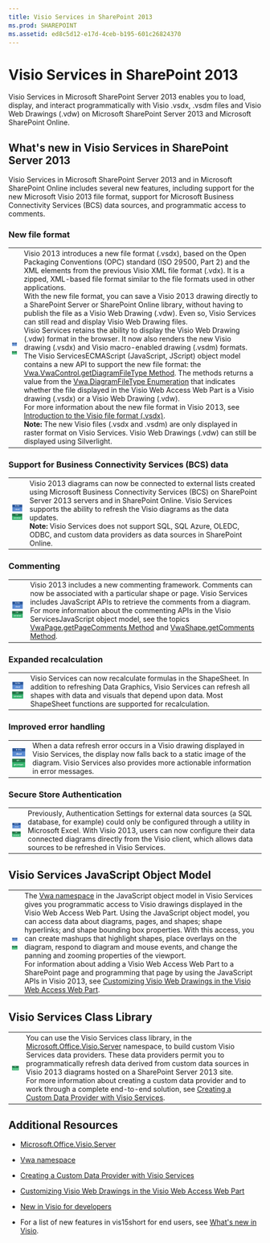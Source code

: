 ```yaml
---
title: Visio Services in SharePoint 2013
ms.prod: SHAREPOINT
ms.assetid: ed8c5d12-e17d-4ceb-b195-601c26824370
---
```




# Visio Services in SharePoint 2013
Visio Services in Microsoft SharePoint Server 2013 enables you to load, display, and interact programmatically with Visio .vsdx, .vsdm files and Visio Web Drawings (.vdw) on Microsoft SharePoint Server 2013 and Microsoft SharePoint Online.
## What's new in Visio Services in SharePoint Server 2013
<a name="visserv15_WhatsNew"> </a>

Visio Services in Microsoft SharePoint Server 2013 and in Microsoft SharePoint Online includes several new features, including support for the new Microsoft Visio 2013 file format, support for Microsoft Business Connectivity Services (BCS) data sources, and programmatic access to comments.
  
    
    

### New file format
<a name="vis15_WhatsNew_NewFF"> </a>


|||
|:-----|:-----|
|![In the cloud behavior note](../../images/mod_icon_incloud.gif)           <br/> ![On-premises behavior note](../../images/mod_icon_onpremises.gif)|Visio 2013 introduces a new file format (.vsdx), based on the Open Packaging Conventions (OPC) standard (ISO 29500, Part 2) and the XML elements from the previous Visio XML file format (.vdx). It is a zipped, XML-based file format similar to the file formats used in other applications.  <br/> With the new file format, you can save a Visio 2013 drawing directly to a SharePoint Server or SharePoint Online library, without having to publish the file as a Visio Web Drawing (.vdw). Even so, Visio Services can still read and display Visio Web Drawing files.  <br/> Visio Services retains the ability to display the Visio Web Drawing (.vdw) format in the browser. It now also renders the new Visio drawing (.vsdx) and Visio macro-enabled drawing (.vsdm) formats.  <br/> The Visio ServicesECMAScript (JavaScript, JScript) object model contains a new API to support the new file format: the  [Vwa.VwaControl.getDiagramFileType Method](http://msdn.microsoft.com/library/fd8ca95f-a3be-4000-bce8-3aaf1f48148c%28Office.15%29.aspx). The methods returns a value from the  [Vwa.DiagramFileType Enumeration](http://msdn.microsoft.com/library/dd2f8a5d-a54b-44bd-a458-02efdcba0201%28Office.15%29.aspx) that indicates whether the file displayed in the Visio Web Access Web Part is a Visio drawing (.vsdx) or a Visio Web Drawing (.vdw). <br/> For more information about the new file format in Visio 2013, see  [Introduction to the Visio file format (.vsdx)](http://msdn.microsoft.com/library/69736f40-8f67-46c2-abf6-82dffecb2274%28Office.15%29.aspx).  <br/> **Note:** The new Visio files (.vsdx and .vsdm) are only displayed in raster format on Visio Services. Visio Web Drawings (.vdw) can still be displayed using Silverlight.           |
   

### Support for Business Connectivity Services (BCS) data
<a name="vis15_WhatsNew_BCS"> </a>


|||
|:-----|:-----|
|![In the cloud behavior note](../../images/mod_icon_incloud.gif)           <br/> ![On-premises behavior note](../../images/mod_icon_onpremises.gif)|Visio 2013 diagrams can now be connected to external lists created using Microsoft Business Connectivity Services (BCS) on SharePoint Server 2013 servers and in SharePoint Online. Visio Services supports the ability to refresh the Visio diagrams as the data updates.  <br/> **Note:** Visio Services does not support SQL, SQL Azure, OLEDC, ODBC, and custom data providers as data sources in SharePoint Online.           |
   

### Commenting
<a name="vis15_WhatsNew_Commenting"> </a>


|||
|:-----|:-----|
|![In the cloud behavior note](../../images/mod_icon_incloud.gif)           <br/> ![On-premises behavior note](../../images/mod_icon_onpremises.gif)|Visio 2013 includes a new commenting framework. Comments can now be associated with a particular shape or page. Visio Services includes JavaScript APIs to retrieve the comments from a diagram.  <br/> For more information about the commenting APIs in the Visio ServicesJavaScript object model, see the topics  [VwaPage.getPageComments Method](http://msdn.microsoft.com/library/d1e7740c-e0fa-4823-b2b6-14551bb84c36%28Office.15%29.aspx) and [VwaShape.getComments Method](http://msdn.microsoft.com/library/fcdec9c2-a503-4315-b048-033cd5ac09dd%28Office.15%29.aspx).  <br/> |
   

### Expanded recalculation
<a name="vis15_WhatsNew_Commenting"> </a>


|||
|:-----|:-----|
|![In the cloud behavior note](../../images/mod_icon_incloud.gif)           <br/> ![On-premises behavior note](../../images/mod_icon_onpremises.gif)|Visio Services can now recalculate formulas in the ShapeSheet. In addition to refreshing Data Graphics, Visio Services can refresh all shapes with data and visuals that depend upon data. Most ShapeSheet functions are supported for recalculation.  <br/> |
   

### Improved error handling
<a name="vis15_WhatsNew_Commenting"> </a>


|||
|:-----|:-----|
|![In the cloud behavior note](../../images/mod_icon_incloud.gif)           <br/> ![On-premises behavior note](../../images/mod_icon_onpremises.gif)|When a data refresh error occurs in a Visio drawing displayed in Visio Services, the display now falls back to a static image of the diagram. Visio Services also provides more actionable information in error messages.  <br/> |
   

### Secure Store Authentication
<a name="vis15_WhatsNew_Commenting"> </a>


|||
|:-----|:-----|
|![In the cloud behavior note](../../images/mod_icon_incloud.gif)           <br/> ![On-premises behavior note](../../images/mod_icon_onpremises.gif)|Previously, Authentication Settings for external data sources (a SQL database, for example) could only be configured through a utility in Microsoft Excel. With Visio 2013, users can now configure their data connected diagrams directly from the Visio client, which allows data sources to be refreshed in Visio Services.  <br/> |
   

## Visio Services JavaScript Object Model
<a name="visserv15_JSOM"> </a>


|||
|:-----|:-----|
|![In the cloud behavior note](../../images/mod_icon_incloud.gif)           <br/> ![On-premises behavior note](../../images/mod_icon_onpremises.gif)|The  [Vwa namespace](http://msdn.microsoft.com/library/b67939fa-d3db-41ff-8864-eabd318ba7c4%28Office.15%29.aspx) in the JavaScript object model in Visio Services gives you programmatic access to Visio drawings displayed in the Visio Web Access Web Part. Using the JavaScript object model, you can access data about diagrams, pages, and shapes; shape hyperlinks; and shape bounding box properties. With this access, you can create mashups that highlight shapes, place overlays on the diagram, respond to diagram and mouse events, and change the panning and zooming properties of the viewport. <br/> For information about adding a Visio Web Access Web Part to a SharePoint page and programming that page by using the JavaScript APIs in Visio 2013, see  [Customizing Visio Web Drawings in the Visio Web Access Web Part](http://msdn.microsoft.com/en-us/library/ff394649.aspx).  <br/> |
   

## Visio Services Class Library
<a name="visserv15_Mref"> </a>


|||
|:-----|:-----|
|![On-premises behavior note](../../images/mod_icon_onpremises.gif)|You can use the Visio Services class library, in the  [Microsoft.Office.Visio.Server](https://msdn.microsoft.com/library/Microsoft.Office.Visio.Server.aspx) namespace, to build custom Visio Services data providers. These data providers permit you to programmatically refresh data derived from custom data sources in Visio 2013 diagrams hosted on a SharePoint Server 2013 site. <br/> For more information about creating a custom data provider and to work through a complete end-to-end solution, see  [Creating a Custom Data Provider with Visio Services](http://msdn.microsoft.com/en-us/library/ff394595.aspx).  <br/> |
   

## Additional Resources
<a name="visserv15_Additional"> </a>


-  [Microsoft.Office.Visio.Server](https://msdn.microsoft.com/library/Microsoft.Office.Visio.Server.aspx)
    
  
-  [Vwa namespace](http://msdn.microsoft.com/library/b67939fa-d3db-41ff-8864-eabd318ba7c4%28Office.15%29.aspx)
    
  
-  [Creating a Custom Data Provider with Visio Services](http://msdn.microsoft.com/en-us/library/ff394595.aspx)
    
  
-  [Customizing Visio Web Drawings in the Visio Web Access Web Part](http://msdn.microsoft.com/en-us/library/ff394649.aspx)
    
  
-  [New in Visio for developers](http://msdn.microsoft.com/library/7e3fb858-0ab8-bd2e-217c-c85b10d79785%28Office.15%29.aspx)
    
  
- For a list of new features in vis15short for end users, see  [What's new in Visio](http://office.com/redir/HA102749364.aspx).
    
  
